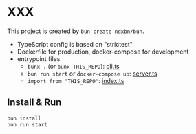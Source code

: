# XXX
This project is created by `bun create ndxbn/bun`.

- TypeScript config is based on "strictest"
- Dockerfile for production, docker-compose for development
- entrypoint files
  - `bunx .` (or `bunx THIS_REPO`): [cli.ts](./cli.ts)
  - `bun run start` or `docker-compose up`: [server.ts](./server.ts)
  - `import from "THIS_REPO"`: [index.ts](./index.ts) 

## Install & Run

```bash
bun install
bun run start
```
